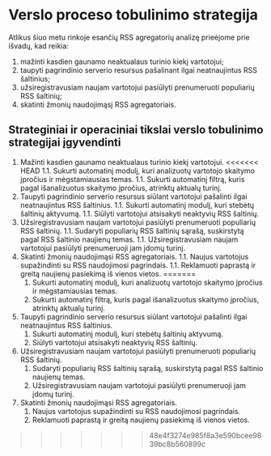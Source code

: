 ﻿# Verslo proceso tobulinimo strategija

Atlikus šiuo metu rinkoje esančių RSS agregatorių analizę prieėjome prie išvadų, kad reikia:

1. mažinti kasdien gaunamo neaktualaus turinio kiekį vartotojui;
1. taupyti pagrindinio serverio resursus pašalinant ilgai neatnaujintus RSS šaltinius;
1. užsiregistravusiam naujam vartotojui pasiūlyti prenumeruoti populiarių RSS šaltinių;
1. skatinti žmonių naudojimąsį RSS agregatoriais.

## Strateginiai ir operaciniai tikslai verslo tobulinimo strategijai įgyvendinti

1. Mažinti kasdien gaunamo neaktualaus turinio kiekį vartotojui.
<<<<<<< HEAD
1.1. Sukurti automatinį modulį, kuri analizuotų vartotojo skaitymo įpročius ir mėgstamiausias temas.
1.1. Sukurti automatinį filtrą, kuris pagal išanalizuotus skaitymo įpročius, atrinktų aktualų turinį. 
1. Taupyti pagrindinio serverio resursus siūlant vartotojui pašalinti ilgai neatnaujintus RSS šaltinius.
1.1. Sukurti automatinį modulį, kuri stebėtų šaltinių aktyvumą.
1.1. Siūlyti vartotojui atsisakyti neaktyvių RSS šaltinių.
1. Užsiregistravusiam naujam vartotojui pasiūlyti prenumeruoti populiarių RSS šaltinių.
1.1. Sudaryti populiarių RSS šaltinių sąrašą, suskirstytą pagal RSS šaltinio naujienų temas.
1.1. Užsiregistravusiam naujam vartotojui pasiūlyti prenumeruoji jam įdomų turinį.
1. Skatinti žmonių naudojimąsi RSS agregatoriais.
1.1. Naujus vartotojus supažindinti su RSS naudojimosi pagrindais.
1.1. Reklamuoti paprastą ir greitą naujienų pasiekimą iš vienos vietos.
=======
	1. Sukurti automatinį modulį, kuri analizuotų vartotojo skaitymo įpročius ir mėgstamiausias temas.
	1. Sukurti automatinį filtrą, kuris pagal išanalizuotus skaitymo įpročius, atrinktų aktualų turinį. 
1. Taupyti pagrindinio serverio resursus siūlant vartotojui pašalinti ilgai neatnaujintus RSS šaltinius.
	1. Sukurti automatinį modulį, kuri stebėtų šaltinių aktyvumą.
	1. Siūlyti vartotojui atsisakyti neaktyvių RSS šaltinių.
1. Užsiregistravusiam naujam vartotojui pasiūlyti prenumeruoti populiarių RSS šaltinių.
	1. Sudaryti populiarių RSS šaltinių sąrašą, suskirstytą pagal RSS šaltinio naujienų temas.
	1. Užsiregistravusiam naujam vartotojui pasiūlyti prenumeruoji jam įdomų turinį.
1. Skatinti žmonių naudojimąsi RSS agregatoriais.
	1. Naujus vartotojus supažindinti su RSS naudojimosi pagrindais.
	1. Reklamuoti paprastą ir greitą naujienų pasiekimą iš vienos vietos.
>>>>>>> 48e4f3274e985f8a3e590bcee9839bc8b560899c
